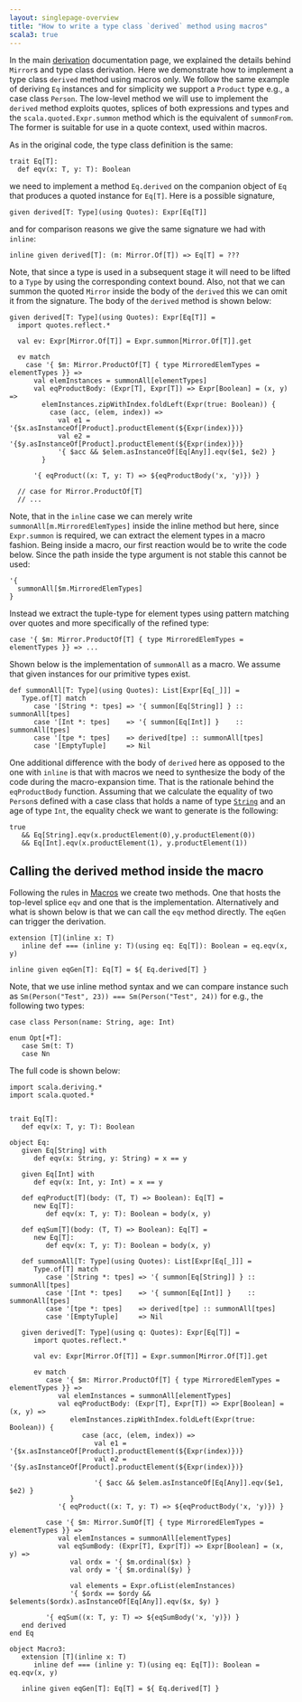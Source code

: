 ```yaml
---
layout: singlepage-overview
title: "How to write a type class `derived` method using macros"
scala3: true
---
```


<!-- THIS FILE HAS BEEN GENERATED BY SCALADOC PREPROCESSOR.
    The whole process of generation the docs can be found under this README: https://github.com/lampepfl/dotty/blob/master/docs/README.md
    The source file can be found here https://github.com/lampepfl/dotty/edit/master/docs/docs/reference/contextual/derivation-macro.md
    NOTE THAT ANY CHANGES TO THIS FILE WILL BE OVERRIDEN BY PREPROCESSOR.
-->

In the main [derivation](./derivation.html) documentation page, we explained the
details behind `Mirror`s and type class derivation. Here we demonstrate how to
implement a type class `derived` method using macros only. We follow the same
example of deriving `Eq` instances and for simplicity we support a `Product`
type e.g., a case class `Person`. The low-level method we will use to implement
the `derived` method exploits quotes, splices of both expressions and types and
the `scala.quoted.Expr.summon` method which is the equivalent of
`summonFrom`. The former is suitable for use in a quote context, used within
macros.

As in the original code, the type class definition is the same:

<div class="snippet" ><div class="buttons"></div><pre><code class="language-scala"><span id="0" class="" >trait Eq[T]:
</span><span id="1" class="" >  def eqv(x: T, y: T): Boolean
</span></code></pre></div>

we need to implement a method `Eq.derived` on the companion object of `Eq` that
produces a quoted instance for `Eq[T]`. Here is a possible signature,

<div class="snippet" ><div class="buttons"></div><pre><code class="language-scala"><span id="0" class="" >given derived[T: Type](using Quotes): Expr[Eq[T]]
</span></code></pre></div>

and for comparison reasons we give the same signature we had with `inline`:

<div class="snippet" ><div class="buttons"></div><pre><code class="language-scala"><span id="0" class="" >inline given derived[T]: (m: Mirror.Of[T]) =&gt; Eq[T] = ???
</span></code></pre></div>

Note, that since a type is used in a subsequent stage it will need to be lifted
to a `Type` by using the corresponding context bound. Also, not that we can
summon the quoted `Mirror` inside the body of the `derived` this we can omit it
from the signature. The body of the `derived` method is shown below:

<div class="snippet" ><div class="buttons"></div><pre><code class="language-scala"><span id="0" class="" >given derived[T: Type](using Quotes): Expr[Eq[T]] =
</span><span id="1" class="" >  import quotes.reflect.*
</span><span id="2" class="" >
</span><span id="3" class="" >  val ev: Expr[Mirror.Of[T]] = Expr.summon[Mirror.Of[T]].get
</span><span id="4" class="" >
</span><span id="5" class="" >  ev match
</span><span id="6" class="" >    case &apos;{ $m: Mirror.ProductOf[T] { type MirroredElemTypes = elementTypes }} =&gt;
</span><span id="7" class="" >      val elemInstances = summonAll[elementTypes]
</span><span id="8" class="" >      val eqProductBody: (Expr[T], Expr[T]) =&gt; Expr[Boolean] = (x, y) =&gt;
</span><span id="9" class="" >        elemInstances.zipWithIndex.foldLeft(Expr(true: Boolean)) {
</span><span id="10" class="" >          case (acc, (elem, index)) =&gt;
</span><span id="11" class="" >            val e1 = &apos;{$x.asInstanceOf[Product].productElement(${Expr(index)})}
</span><span id="12" class="" >            val e2 = &apos;{$y.asInstanceOf[Product].productElement(${Expr(index)})}
</span><span id="13" class="" >            &apos;{ $acc &amp;&amp; $elem.asInstanceOf[Eq[Any]].eqv($e1, $e2) }
</span><span id="14" class="" >        }
</span><span id="15" class="" >
</span><span id="16" class="" >      &apos;{ eqProduct((x: T, y: T) =&gt; ${eqProductBody(&apos;x, &apos;y)}) }
</span><span id="17" class="" >
</span><span id="18" class="" >  // case for Mirror.ProductOf[T]
</span><span id="19" class="" >  // ...
</span></code></pre></div>

Note, that in the `inline` case we can merely write
`summonAll[m.MirroredElemTypes]` inside the inline method but here, since
`Expr.summon` is required, we can extract the element types in a macro fashion.
Being inside a macro, our first reaction would be to write the code below. Since
the path inside the type argument is not stable this cannot be used:

<div class="snippet" ><div class="buttons"></div><pre><code class="language-scala"><span id="0" class="" >&apos;{
</span><span id="1" class="" >  summonAll[$m.MirroredElemTypes]
</span><span id="2" class="" >}
</span></code></pre></div>

Instead we extract the tuple-type for element types using pattern matching over
quotes and more specifically of the refined type:

<div class="snippet" ><div class="buttons"></div><pre><code class="language-scala"><span id="0" class="" >case &apos;{ $m: Mirror.ProductOf[T] { type MirroredElemTypes = elementTypes }} =&gt; ...
</span></code></pre></div>

Shown below is the implementation of `summonAll` as a macro. We assume that
given instances for our primitive types exist.

<div class="snippet" ><div class="buttons"></div><pre><code class="language-scala"><span id="0" class="" >def summonAll[T: Type](using Quotes): List[Expr[Eq[_]]] =
</span><span id="1" class="" >   Type.of[T] match
</span><span id="2" class="" >      case &apos;[String *: tpes] =&gt; &apos;{ summon[Eq[String]] } :: summonAll[tpes]
</span><span id="3" class="" >      case &apos;[Int *: tpes]    =&gt; &apos;{ summon[Eq[Int]] }    :: summonAll[tpes]
</span><span id="4" class="" >      case &apos;[tpe *: tpes]    =&gt; derived[tpe] :: summonAll[tpes]
</span><span id="5" class="" >      case &apos;[EmptyTuple]     =&gt; Nil
</span></code></pre></div>

One additional difference with the body of `derived` here as opposed to the one
with `inline` is that with macros we need to synthesize the body of the code during the
macro-expansion time. That is the rationale behind the `eqProductBody` function.
Assuming that we calculate the equality of two `Person`s defined with a case
class that holds a name of type [`String`](https://scala-lang.org/api/3.x/scala/Predef$.html#String-0)
and an age of type `Int`, the equality check we want to generate is the following:

<div class="snippet" ><div class="buttons"></div><pre><code class="language-scala"><span id="0" class="" >true
</span><span id="1" class="" >   &amp;&amp; Eq[String].eqv(x.productElement(0),y.productElement(0))
</span><span id="2" class="" >   &amp;&amp; Eq[Int].eqv(x.productElement(1), y.productElement(1))
</span></code></pre></div>

## Calling the derived method inside the macro

Following the rules in [Macros](../metaprogramming.html) we create two methods.
One that hosts the top-level splice `eqv` and one that is the implementation.
Alternatively and what is shown below is that we can call the `eqv` method
directly. The `eqGen` can trigger the derivation.

<div class="snippet" ><div class="buttons"></div><pre><code class="language-scala"><span id="0" class="" >extension [T](inline x: T)
</span><span id="1" class="" >   inline def === (inline y: T)(using eq: Eq[T]): Boolean = eq.eqv(x, y)
</span><span id="2" class="" >
</span><span id="3" class="" >inline given eqGen[T]: Eq[T] = ${ Eq.derived[T] }
</span></code></pre></div>

Note, that we use inline method syntax and we can compare instance such as
`Sm(Person("Test", 23)) === Sm(Person("Test", 24))` for e.g., the following two
types:

<div class="snippet" ><div class="buttons"></div><pre><code class="language-scala"><span id="0" class="" >case class Person(name: String, age: Int)
</span><span id="1" class="" >
</span><span id="2" class="" >enum Opt[+T]:
</span><span id="3" class="" >   case Sm(t: T)
</span><span id="4" class="" >   case Nn
</span></code></pre></div>

The full code is shown below:

<div class="snippet" ><div class="buttons"></div><pre><code class="language-scala"><span id="0" class="" >import scala.deriving.*
</span><span id="1" class="" >import scala.quoted.*
</span><span id="2" class="" >
</span><span id="3" class="" >
</span><span id="4" class="" >trait Eq[T]:
</span><span id="5" class="" >   def eqv(x: T, y: T): Boolean
</span><span id="6" class="" >
</span><span id="7" class="" >object Eq:
</span><span id="8" class="" >   given Eq[String] with
</span><span id="9" class="" >      def eqv(x: String, y: String) = x == y
</span><span id="10" class="" >
</span><span id="11" class="" >   given Eq[Int] with
</span><span id="12" class="" >      def eqv(x: Int, y: Int) = x == y
</span><span id="13" class="" >
</span><span id="14" class="" >   def eqProduct[T](body: (T, T) =&gt; Boolean): Eq[T] =
</span><span id="15" class="" >      new Eq[T]:
</span><span id="16" class="" >         def eqv(x: T, y: T): Boolean = body(x, y)
</span><span id="17" class="" >
</span><span id="18" class="" >   def eqSum[T](body: (T, T) =&gt; Boolean): Eq[T] =
</span><span id="19" class="" >      new Eq[T]:
</span><span id="20" class="" >         def eqv(x: T, y: T): Boolean = body(x, y)
</span><span id="21" class="" >
</span><span id="22" class="" >   def summonAll[T: Type](using Quotes): List[Expr[Eq[_]]] =
</span><span id="23" class="" >      Type.of[T] match
</span><span id="24" class="" >         case &apos;[String *: tpes] =&gt; &apos;{ summon[Eq[String]] } :: summonAll[tpes]
</span><span id="25" class="" >         case &apos;[Int *: tpes]    =&gt; &apos;{ summon[Eq[Int]] }    :: summonAll[tpes]
</span><span id="26" class="" >         case &apos;[tpe *: tpes]    =&gt; derived[tpe] :: summonAll[tpes]
</span><span id="27" class="" >         case &apos;[EmptyTuple]     =&gt; Nil
</span><span id="28" class="" >
</span><span id="29" class="" >   given derived[T: Type](using q: Quotes): Expr[Eq[T]] =
</span><span id="30" class="" >      import quotes.reflect.*
</span><span id="31" class="" >
</span><span id="32" class="" >      val ev: Expr[Mirror.Of[T]] = Expr.summon[Mirror.Of[T]].get
</span><span id="33" class="" >
</span><span id="34" class="" >      ev match
</span><span id="35" class="" >         case &apos;{ $m: Mirror.ProductOf[T] { type MirroredElemTypes = elementTypes }} =&gt;
</span><span id="36" class="" >            val elemInstances = summonAll[elementTypes]
</span><span id="37" class="" >            val eqProductBody: (Expr[T], Expr[T]) =&gt; Expr[Boolean] = (x, y) =&gt;
</span><span id="38" class="" >               elemInstances.zipWithIndex.foldLeft(Expr(true: Boolean)) {
</span><span id="39" class="" >                  case (acc, (elem, index)) =&gt;
</span><span id="40" class="" >                     val e1 = &apos;{$x.asInstanceOf[Product].productElement(${Expr(index)})}
</span><span id="41" class="" >                     val e2 = &apos;{$y.asInstanceOf[Product].productElement(${Expr(index)})}
</span><span id="42" class="" >
</span><span id="43" class="" >                     &apos;{ $acc &amp;&amp; $elem.asInstanceOf[Eq[Any]].eqv($e1, $e2) }
</span><span id="44" class="" >               }
</span><span id="45" class="" >            &apos;{ eqProduct((x: T, y: T) =&gt; ${eqProductBody(&apos;x, &apos;y)}) }
</span><span id="46" class="" >
</span><span id="47" class="" >         case &apos;{ $m: Mirror.SumOf[T] { type MirroredElemTypes = elementTypes }} =&gt;
</span><span id="48" class="" >            val elemInstances = summonAll[elementTypes]
</span><span id="49" class="" >            val eqSumBody: (Expr[T], Expr[T]) =&gt; Expr[Boolean] = (x, y) =&gt;
</span><span id="50" class="" >               val ordx = &apos;{ $m.ordinal($x) }
</span><span id="51" class="" >               val ordy = &apos;{ $m.ordinal($y) }
</span><span id="52" class="" >
</span><span id="53" class="" >               val elements = Expr.ofList(elemInstances)
</span><span id="54" class="" >               &apos;{ $ordx == $ordy &amp;&amp; $elements($ordx).asInstanceOf[Eq[Any]].eqv($x, $y) }
</span><span id="55" class="" >
</span><span id="56" class="" >         &apos;{ eqSum((x: T, y: T) =&gt; ${eqSumBody(&apos;x, &apos;y)}) }
</span><span id="57" class="" >   end derived
</span><span id="58" class="" >end Eq
</span><span id="59" class="" >
</span><span id="60" class="" >object Macro3:
</span><span id="61" class="" >   extension [T](inline x: T)
</span><span id="62" class="" >      inline def === (inline y: T)(using eq: Eq[T]): Boolean = eq.eqv(x, y)
</span><span id="63" class="" >
</span><span id="64" class="" >   inline given eqGen[T]: Eq[T] = ${ Eq.derived[T] }
</span></code></pre></div>
